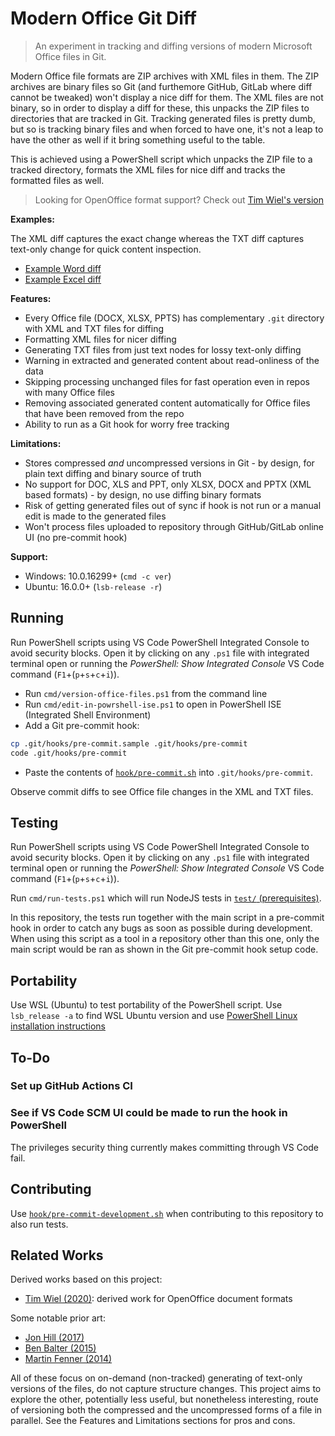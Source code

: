# Modern Office Git Diff

> An experiment in tracking and diffing versions of modern Microsoft Office files in Git.

Modern Office file formats are ZIP archives with XML files in them.
The ZIP archives are binary files so Git (and furthemore GitHub, GitLab where diff cannot be tweaked) won't display a nice diff for them.
The XML files are not binary, so in order to display a diff for these, this unpacks the ZIP files to directories that are tracked in Git.
Tracking generated files is pretty dumb, but so is tracking binary files and when forced to have one,
it's not a leap to have the other as well if it bring something useful to the table.

This is achieved using a PowerShell script which unpacks the ZIP file to a tracked directory,
formats the XML files for nice diff and tracks the formatted files as well.

> Looking for OpenOffice format support? Check out [Tim Wiel's version](https://github.com/timwiel/libreoffice2git)

**Examples:**

The XML diff captures the exact change whereas the TXT diff captures text-only change for quick content inspection.

- [Example Word diff](https://github.com/TomasHubelbauer/modern-office-xml-git/commit/3413eacaaeb236a06033a443d7979f19207a613b)
- [Example Excel diff](https://github.com/TomasHubelbauer/modern-office-xml-git/commit/5f4ef47d345ab451f17e41ebf0befbc842ff5dba)

**Features:**

- Every Office file (DOCX, XLSX, PPTS) has complementary `.git` directory with XML and TXT files for diffing
- Formatting XML files for nicer diffing
- Generating TXT files from just text nodes for lossy text-only diffing
- Warning in extracted and generated content about read-onliness of the data
- Skipping processing unchanged files for fast operation even in repos with many Office files
- Removing associated generated content automatically for Office files that have been removed from the repo
- Ability to run as a Git hook for worry free tracking

**Limitations:**

- Stores compressed *and* uncompressed versions in Git - by design, for plain text diffing and binary source of truth
- No support for DOC, XLS and PPT, only XLSX, DOCX and PPTX (XML based formats) - by design, no use diffing binary formats
- Risk of getting generated files out of sync if hook is not run or a manual edit is made to the generated files
- Won't process files uploaded to repository through GitHub/GitLab online UI (no pre-commit hook)

**Support:**

- Windows: 10.0.16299+ (`cmd -c ver`)
- Ubuntu: 16.0.0+ (`lsb-release -r`)

## Running

Run PowerShell scripts using VS Code PowerShell Integrated Console to avoid security blocks.
Open it by clicking on any `.ps1` file with integrated terminal open or running the *PowerShell: Show Integrated Console* VS Code command (`F1`+(`p`+`s`+`c`+`i`)).

- Run `cmd/version-office-files.ps1` from the command line
- Run `cmd/edit-in-powrshell-ise.ps1` to open in PowerShell ISE (Integrated Shell Environment)
- Add a Git pre-commit hook:

```sh
cp .git/hooks/pre-commit.sample .git/hooks/pre-commit
code .git/hooks/pre-commit
```

- Paste the contents of [`hook/pre-commit.sh`](hook/pre-commit.sh) into `.git/hooks/pre-commit`.

Observe commit diffs to see Office file changes in the XML and TXT files.

## Testing

Run PowerShell scripts using VS Code PowerShell Integrated Console to avoid security blocks.
Open it by clicking on any `.ps1` file with integrated terminal open or running the *PowerShell: Show Integrated Console* VS Code command (`F1`+(`p`+`s`+`c`+`i`)).

Run `cmd/run-tests.ps1` which will run NodeJS tests in [`test/` (prerequisites)](/test).

In this repository, the tests run together with the main script in a pre-commit hook in order to catch any bugs as soon as possible during development.
When using this script as a tool in a repository other than this one, only the main script would be ran as shown in the Git pre-commit hook setup code.

## Portability

Use WSL (Ubuntu) to test portability of the PowerShell script.
Use `lsb_release -a` to find WSL Ubuntu version and use
[PowerShell Linux installation instructions](https://github.com/PowerShell/PowerShell/blob/master/docs/installation/linux.md)

## To-Do

### Set up GitHub Actions CI

### See if VS Code SCM UI could be made to run the hook in PowerShell

The privileges security thing currently makes committing through VS Code fail.

## Contributing

Use [`hook/pre-commit-development.sh`](hook/pre-commit-development.sh) when
contributing to this repository to also run tests.

## Related Works

Derived works based on this project:

- [Tim Wiel (2020)](https://github.com/timwiel/libreoffice2git): derived work for OpenOffice document formats

Some notable prior art:

- [Jon Hill (2017)](https://www.ficonsulting.com/filabs/MSOfficeGit)
- [Ben Balter (2015)](https://ben.balter.com/2015/02/06/word-diff)
- [Martin Fenner (2014)](http://blog.martinfenner.org/2014/08/25/using-microsoft-word-with-git)

All of these focus on on-demand (non-tracked) generating of text-only versions of
the files, do not capture structure changes.
This project aims to explore the other, potentially less useful, but nonetheless
interesting, route of versioning both the compressed and the uncompressed forms of
a file in parallel. See the Features and Limitations sections for pros and cons.
